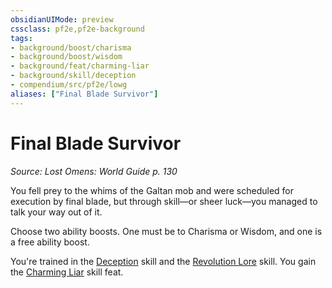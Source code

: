 ```yaml
---
obsidianUIMode: preview
cssclass: pf2e,pf2e-background
tags:
- background/boost/charisma
- background/boost/wisdom
- background/feat/charming-liar
- background/skill/deception
- compendium/src/pf2e/lowg
aliases: ["Final Blade Survivor"]
---
```

# Final Blade Survivor
*Source: Lost Omens: World Guide p. 130*  

You fell prey to the whims of the Galtan mob and were scheduled for execution by final blade, but through skill—or sheer luck—you managed to talk your way out of it.

Choose two ability boosts. One must be to Charisma or Wisdom, and one is a free ability boost.

You're trained in the [Deception](../../skills.md#Deception) skill and the [Revolution Lore](../../skills.md#Lore) skill. You gain the [Charming Liar](../../feats/charming-liar.md) skill feat.